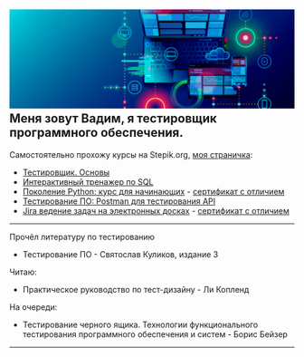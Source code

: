 ![QA](5.png)  
Меня зовут Вадим, я тестировщик программного обеспечения.  
--- 
Самостоятельно прохожу курсы на Stepik.org, [моя страничка](https://stepik.org/users/448350202):
- [Тестировщик. Основы](https://stepik.org/course/116387)
- [Интерактивный тренажер по SQL](https://stepik.org/course/63054)
- [Поколение Python: курс для начинающих](https://stepik.org/course/58852) - [сертификат с отличием](https://stepik.org/cert/1726761)
- [Тестирование ПО: Postman для тестирования API](https://stepik.org/course/120679)
- [Jira ведение задач на электронных досках](https://stepik.org/course/10425) - [сертификат c отличием](https://stepik.org/cert/1744336)
---
Прочёл литературу по тестированию
- Тестирование ПО - Святослав Куликов, издание 3

Читаю:
- Практическое руководство по тест-дизайну - Ли Копленд

На очереди:
- Тестирование черного ящика. Технологии функционального тестирования программного обеспечения и систем - Борис Бейзер
---
